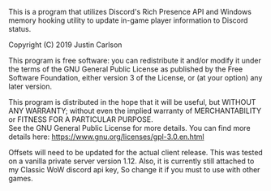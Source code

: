 This is a program that utilizes Discord's Rich Presence API and Windows memory hooking utility to update in-game player information to Discord status.

Copyright (C) 2019 Justin Carlson

This program is free software: you can redistribute it and/or modify 
it under the terms of the GNU General Public License as published by 
the Free Software Foundation, either version 3 of the License, or (at your option) 
any later version.

This program is distributed in the hope that it will be useful, but WITHOUT ANY WARRANTY; 
without even the implied warranty of MERCHANTABILITY or FITNESS FOR A PARTICULAR PURPOSE.  
See the GNU General Public License for more details.
You can find more details here: https://www.gnu.org/licenses/gpl-3.0.en.html

Offsets will need to be updated for the actual client release. This was tested on a vanilla private server version 1.12.
Also, it is currently still attached to my Classic WoW discord api key, So change it if you must to use with other games.

